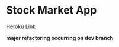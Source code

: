 # Stock Market App

[Heroku Link](https://jomcode-fcc-stockmarket.herokuapp.com/)

**major refactoring occurring on dev branch**
